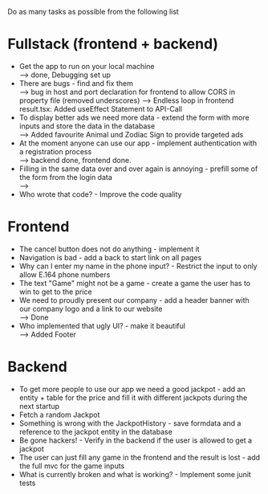 Do as many tasks as possible from the following list


# Fullstack (frontend + backend)
* Get the app to run on your local machine  
--> done, Debugging set up
* There are bugs - find and fix them  
--> bug in host and port declaration for frontend to allow CORS in property file (removed underscores)
--> Endless loop in frontend result.tsx: Added useEffect Statement to API-Call
* To display better ads we need more data - extend the form with more inputs and store the data in the database  
--> Added favourite Animal und Zodiac Sign to provide targeted ads
* At the moment anyone can use our app - implement authentication with a registration process  
--> backend done, frontend done.
* Filling in the same data over and over again is annoying - prefill some of the form from the login data  
--> 
* Who wrote that code? - Improve the code quality


# Frontend
* The cancel button does not do anything - implement it
* Navigation is bad - add a back to start link on all pages
* Why can I enter my name in the phone input? - Restrict the input to only allow E.164 phone numbers
* The text "Game" might not be a game - create a game the user has to win to get to the price
* We need to proudly present our company - add a header banner with our company logo and a link to our website  
--> Done
* Who implemented that ugly UI? - make it beautiful  
--> Added Footer


# Backend
* To get more people to use our app we need a good jackpot - add an entity + table for the price and fill it with different jackpots during the next startup
* Fetch a random Jackpot
* Something is wrong with the JackpotHistory - save formdata and a reference to the jackpot entity in the database
* Be gone hackers! - Verify in the backend if the user is allowed to get a jackpot
* The user can just fill any game in the frontend and the result is lost - add the full mvc for the game inputs
* What is currently broken and what is working? - Implement some junit tests
